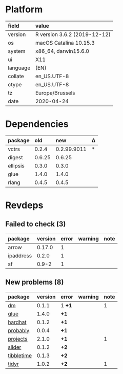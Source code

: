 # Platform

|field    |value                        |
|:--------|:----------------------------|
|version  |R version 3.6.2 (2019-12-12) |
|os       |macOS Catalina 10.15.3       |
|system   |x86_64, darwin15.6.0         |
|ui       |X11                          |
|language |(EN)                         |
|collate  |en_US.UTF-8                  |
|ctype    |en_US.UTF-8                  |
|tz       |Europe/Brussels              |
|date     |2020-04-24                   |

# Dependencies

|package  |old    |new         |Δ  |
|:--------|:------|:-----------|:--|
|vctrs    |0.2.4  |0.2.99.9011 |*  |
|digest   |0.6.25 |0.6.25      |   |
|ellipsis |0.3.0  |0.3.0       |   |
|glue     |1.4.0  |1.4.0       |   |
|rlang    |0.4.5  |0.4.5       |   |

# Revdeps

## Failed to check (3)

|package   |version |error |warning |note |
|:---------|:-------|:-----|:-------|:----|
|arrow     |0.17.0  |1     |        |     |
|ipaddress |0.2.0   |1     |        |     |
|sf        |0.9-2   |1     |        |     |

## New problems (8)

|package                              |version |error    |warning |note |
|:------------------------------------|:-------|:--------|:-------|:----|
|[dm](problems.md#dm)                 |0.1.1   |1 __+1__ |        |1    |
|[glue](problems.md#glue)             |1.4.0   |__+1__   |        |     |
|[hardhat](problems.md#hardhat)       |0.1.2   |__+1__   |        |     |
|[probably](problems.md#probably)     |0.0.4   |__+1__   |        |     |
|[projects](problems.md#projects)     |2.1.0   |__+1__   |        |1    |
|[slider](problems.md#slider)         |0.1.2   |__+2__   |        |     |
|[tibbletime](problems.md#tibbletime) |0.1.3   |__+2__   |        |     |
|[tidyr](problems.md#tidyr)           |1.0.2   |__+2__   |        |1    |

